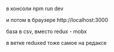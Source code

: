 в консоли npm run dev

и потом в браузере http://localhost:3000

база в csv, вместо redux -  mobx

в ветке reduxed тоже самое на редаксе
